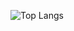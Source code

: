 ![Top Langs](https://github-readme-stats.vercel.app/api/top-langs/?username=ricardombrodriguez&show_icons=true&layout=compact&theme=dracula&langs_count=10&hide=html,c%23&card_width=260)
